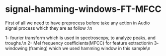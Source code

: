 # signal-hamming-windows-FT-MFCC

First of all we need to have preprocess before take any action in Audio signal process which they are as follow :\n

1- fourier transform which is used in spectroscopy, to analyze peaks, and troughs.\n
2- Mel frequency coefficients(MFCC) for feature extraction\n
3- windowing (framing) which we used hamming window in this sample\n
